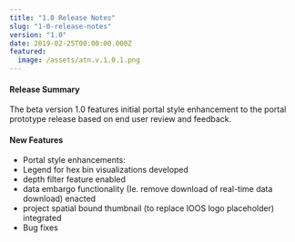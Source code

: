 ```yaml
---
title: "1.0 Release Notes"
slug: "1-0-release-notes"
version: "1.0"
date: 2019-02-25T00:00:00.000Z
featured:
  image: /assets/atn.v.1.0.1.png
---
```

#### Release Summary

The beta version 1.0 features initial portal style enhancement to the portal prototype release based on end user review and feedback.


#### New Features

*  Portal style enhancements:
  *  Legend for hex bin visualizations developed  
  *  depth filter feature enabled
  *  data embargo functionality (Ie. remove download of real-time data download) enacted   
  *  project spatial bound thumbnail (to replace IOOS logo placeholder) integrated
*  Bug fixes
